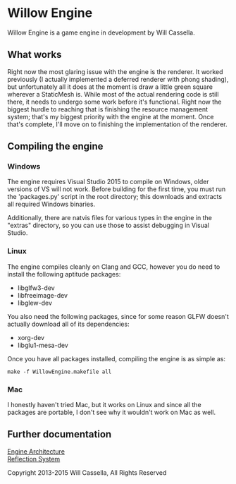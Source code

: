 # Willow Engine

Willow Engine is a game engine in development by Will Cassella.

## What works

Right now the most glaring issue with the engine is the renderer. It worked previously (I actually implemented a deferred renderer with phong shading), but unfortunately all it does at the moment is draw a little green square wherever a StaticMesh is. While most of the actual rendering code is still there, it needs to undergo some work before it's functional. Right now the biggest hurdle to reaching that is finishing the resource management system; that's my biggest priority with the engine at the moment. Once that's complete, I'll move on to finishing the implementation of the renderer.

## Compiling the engine

### Windows

The engine requires Visual Studio 2015 to compile on Windows, older versions of VS will not work.
Before building for the first time, you must run the 'packages.py' script in the root directory; this downloads and extracts all required Windows binaries.

Additionally, there are natvis files for various types in the engine in the "extras" directory, so you can use those to assist debugging in Visual Studio.

### Linux

The engine compiles cleanly on Clang and GCC, however you do need to install the following aptitude packages:
+ libglfw3-dev
+ libfreeimage-dev
+ libglew-dev

You also need the following packages, since for some reason GLFW doesn't actually download all of its dependencies:
+ xorg-dev
+ libglu1-mesa-dev

Once you have all packages installed, compiling the engine is as simple as:

`make -f WillowEngine.makefile all`

### Mac

I honestly haven't tried Mac, but it works on Linux and since all the packages are portable, I don't see why it wouldn't work on Mac as well.

## Further documentation

[Engine Architecture](Documentation/Architecture.md)  
[Reflection System](Documentation/Reflection.md)

Copyright 2013-2015 Will Cassella, All Rights Reserved
